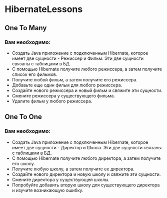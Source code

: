 # HibernateLessons

## One To Many
### Вам необходимо:
- Создать Java приложение с подключенным Hibernate, которое имеет две
сущности - Режиссер и Фильм. Эти две сущности связаны с таблицами в
БД.
- С помощью Hibernate получите любого режиссера, а затем получите список
   его фильмов.
- Получите любой фильм, а затем получите его режиссера.
- Добавьте еще один фильм для любого режиссера.
- Создайте нового режиссера и новый фильм и свяжите эти сущности.
- Смените режиссера у существующего фильма.
- Удалите фильм у любого режиссера.

## One To One
### Вам необходимо:
- Создать Java приложение с подключенным Hibernate, которое имеет две
сущности - Директор и Школа. Эти две сущности связаны с таблицами в
БД.
- С помощью Hibernate получите любого директора, а затем получите его
школу.
- Получите любую школу, а затем получите ее директора.
- Создайте нового директора и новую школу и свяжите эти сущности.
- Смените директора у существующей школы.
- Попробуйте добавить вторую школу для существующего директора и
изучите возникающую ошибку.
